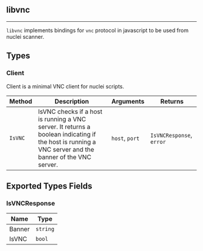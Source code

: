 ## libvnc 
---


`libvnc` implements bindings for `vnc` protocol in javascript
to be used from nuclei scanner.



## Types

### Client

 Client is a minimal VNC client for nuclei scripts.

| Method | Description | Arguments | Returns |
|--------|-------------|-----------|---------|
| `IsVNC` |  IsVNC checks if a host is running a VNC server.  It returns a boolean indicating if the host is running a VNC server  and the banner of the VNC server. | `host`, `port` | `IsVNCResponse`, `error` |




## Exported Types Fields
### IsVNCResponse

| Name | Type | 
|--------|-------------|
| Banner | `string` |
| IsVNC | `bool` |




